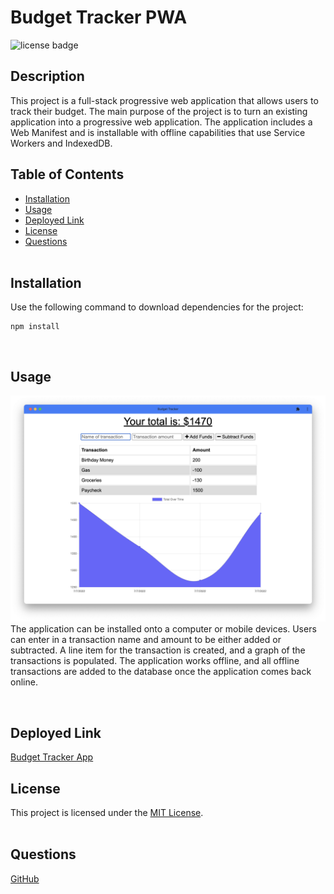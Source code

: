 # Budget Tracker PWA

![license badge](https://img.shields.io/badge/license-MIT-blue)

## Description

This project is a full-stack progressive web application that allows users to track their budget. The main purpose of the project is to turn an existing application into a progressive web application. The application includes a Web Manifest and is installable with offline capabilities that use Service Workers and IndexedDB.
<br>

## Table of Contents

- [Installation](#installation)
- [Usage](#usage)
- [Deployed Link](#deployed-link)
- [License](#license)
- [Questions](#questions)  
  <br>

## Installation

Use the following command to download dependencies for the project:

```
npm install
```

  <br>

## Usage

![screenshot](./public/img/screenshot.png)
</br>
The application can be installed onto a computer or mobile devices. Users can enter in a transaction name and amount to be either added or subtracted. A line item for the transaction is created, and a graph of the transactions is populated. The application works offline, and all offline transactions are added to the database once the application comes back online.

<br>

## Deployed Link

[Budget Tracker App](https://dry-tundra-90239.herokuapp.com/)
</br>

## License

This project is licensed under the [MIT License](https://choosealicense.com/licenses/mit/).  
 </br>

## Questions

[GitHub](https://github.com/dneflas)
